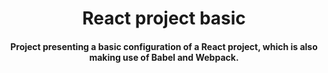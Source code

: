 <h1 align="center">
  React project basic
</h1>

<h4 align="center">
  Project presenting a basic configuration of a React project, which is also making use of Babel and Webpack.
</h4>